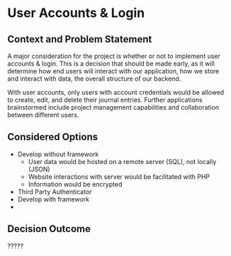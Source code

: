# User Accounts & Login

## Context and Problem Statement

A major consideration for the project is whether or not to implement user accounts & login. This is a decision that should be made early, as it will determine how end users will interact with our application, how we store and interact with data, the overall structure of our backend.

With user accounts, only users with account credentials would be allowed to create, edit, and delete their journal entries. Further applications brainstormed include project management capabilities and collaboration between different users.

## Considered Options

* Develop without framework 
  * User data would be hosted on a remote server (SQL), not locally (JSON)
  * Website interactions with server would be facilitated with PHP 
  * Information would be encrypted
* Third Party Authenticator
* Develop with framework
* 

## Decision Outcome

?????
